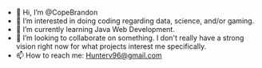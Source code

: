 - 👋 Hi, I’m @CopeBrandon
- 👀 I’m interested in doing coding regarding data, science, and/or gaming. 
- 🌱 I’m currently learning Java Web Development.
- 💞️ I’m looking to collaborate on something. I don't really have a strong vision right now for what projects interest me specifically.
- 📫 How to reach me: Hunterv96@gmail.com

<!---
CopeBrandon/CopeBrandon is a ✨ special ✨ repository because its `README.md` (this file) appears on your GitHub profile.
You can click the Preview link to take a look at your changes.
--->
